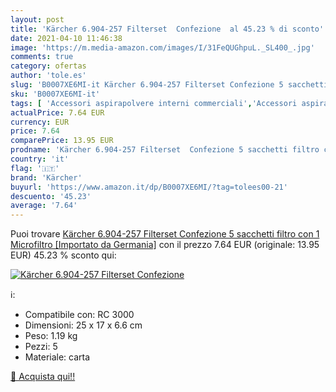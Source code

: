 ```yaml
---
layout: post
title: 'Kärcher 6.904-257 Filterset  Confezione  al 45.23 % di sconto'
date: 2021-04-10 11:46:38
image: 'https://m.media-amazon.com/images/I/31FeQUGhpuL._SL400_.jpg'
comments: true
category: ofertas
author: 'tole.es'
slug: 'B0007XE6MI-it Kärcher 6.904-257 Filterset Confezione 5 sacchetti filtro...'
sku: 'B0007XE6MI-it'
tags: [ 'Accessori aspirapolvere interni commerciali','Accessori aspirapolveri ed estrattori','Accessori per aspirapolvere','Accessori per utensili elettrici','Aspirapolvere e pulizia di pavimenti e finestre','Aspirapolvere pulizia commerciale','Casa e cucina','Commercio, Industria e Scienza','Fai da te','Filtri aspirapolvere dritti commerciali','Filtri per aspirapolvere','Filtri per aspirapolvere commerciali','Forniture sanitarie e igieniche','Pulizia pavimenti commerciale','Sacchetti per aspirapolvere','Sacchetti per aspirapolvere verticale','Utensili elettrici e a mano','kärcher', ]
actualPrice: 7.64 EUR
currency: EUR
price: 7.64
comparePrice: 13.95 EUR
prodname: 'Kärcher 6.904-257 Filterset  Confezione 5 sacchetti filtro con 1 Microfiltro [Importato da Germania]'
country: 'it'
flag: '🇮🇹'
brand: 'Kärcher'
buyurl: 'https://www.amazon.it/dp/B0007XE6MI/?tag=tolees00-21'
descuento: '45.23'
average: '7.64'
---
```


Puoi trovare [Kärcher 6.904-257 Filterset  Confezione 5 sacchetti filtro con 1 Microfiltro [Importato da Germania]](https://www.amazon.it/dp/B0007XE6MI/?tag=tolees00-21) con il prezzo 7.64 EUR (originale: 13.95 EUR) 45.23 % sconto qui:

[![Kärcher 6.904-257 Filterset  Confezione ](https://m.media-amazon.com/images/I/31FeQUGhpuL._SL400_.jpg)](https://www.amazon.it/dp/B0007XE6MI/?tag=tolees00-21)

ℹ️:

- Compatibile con: RC 3000
- Dimensioni: 25 x 17 x 6.6 cm
- Peso: 1.19 kg
- Pezzi: 5
- Materiale: carta

[🛒 Acquista qui!!](https://www.amazon.it/dp/B0007XE6MI/?tag=tolees00-21)
